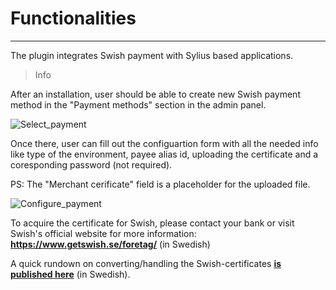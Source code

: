 # Functionalities

---

The plugin integrates Swish payment with Sylius based applications.

>Info

After an installation, user should be able to create new Swish payment method in the "Payment methods" section in the admin panel.

![Select_payment](https://github.com/user-attachments/assets/25f674bf-1ca2-477e-8f59-30de4597abe9)

Once there, user can fill out the configuartion form with all the needed info like type of the environment, payee alias id, uploading the certificate and a coresponding password (not required).

PS: The "Merchant cerificate" field is a placeholder for the uploaded file.

![Configure_payment](https://github.com/user-attachments/assets/3e53905f-d973-4a7e-b5ed-f307f81f8f25)

To acquire the certificate for Swish, please contact your bank or visit Swish's official website for more information:
**https://www.getswish.se/foretag/** (in Swedish)

A quick rundown on converting/handling the Swish-certificates **<a href="https://www.commerz.se/artiklar/hur-du-skapar-och-installerar-swish-certifikat-for-produktion/" target="_blank">is published here</a>** (in Swedish).
